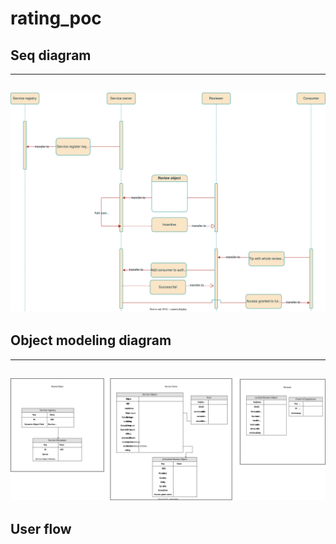 # rating_poc

## Seq diagram

-----
![seq_diagram](Seq_Diagram.drawio.svg)
-----

## Object modeling diagram
-----
![obejct_modeling_diagram](Object%20modeling%20Diagram.drawio.svg)
-----


## User flow

